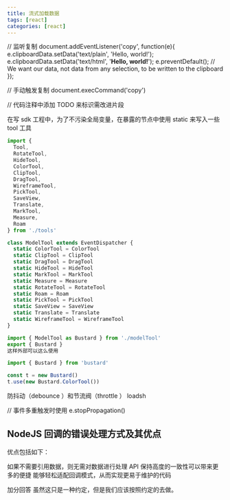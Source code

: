 ```yaml
---
title: 流式加载数据
tags: [react]
categories: [react]
---
```


// 监听复制
document.addEventListener('copy', function(e){
e.clipboardData.setData('text/plain', 'Hello, world!');
e.clipboardData.setData('text/html', '<b>Hello, world!</b>');
e.preventDefault(); // We want our data, not data from any selection, to be written to the clipboard
});

// 手动触发复制
document.execCommand('copy')

// 代码注释中添加 TODO 来标识需改进片段

在写 sdk 工程中，为了不污染全局变量，在暴露的节点中使用 static 来写入一些 tool 工具

```ts
import {
  Tool,
  RotateTool,
  HideTool,
  ColorTool,
  ClipTool,
  DragTool,
  WireframeTool,
  PickTool,
  SaveView,
  Translate,
  MarkTool,
  Measure,
  Roam
} from './tools'

class ModelTool extends EventDispatcher {
  static ColorTool = ColorTool
  static ClipTool = ClipTool
  static DragTool = DragTool
  static HideTool = HideTool
  static MarkTool = MarkTool
  static Measure = Measure
  static RotateTool = RotateTool
  static Roam = Roam
  static PickTool = PickTool
  static SaveView = SaveView
  static Translate = Translate
  static WireframeTool = WireframeTool
}

import { ModelTool as Bustard } from './modelTool'
export { Bustard }
这样外部可以这么使用

import { Bustard } from 'bustard'

const t = new Bustard()
t.use(new Bustard.ColorTool())
```

防抖动（debounce ）和节流阀（throttle ） loadsh

// 事件多重触发时使用
e.stopPropagation()

## NodeJS 回调的错误处理方式及其优点
优点包括如下：

如果不需要引用数据，则无需对数据进行处理
API 保持高度的一致性可以带来更多的便捷
能够轻松适配回调模式，从而实现更易于维护的代码

加分回答
虽然这只是一种约定，但是我们应该按照约定的去做。